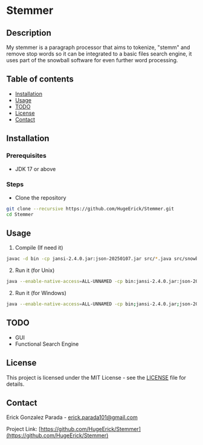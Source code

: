 # Stemmer

## Description 

My stemmer is a paragraph processor that aims to tokenize, "stemm" and remove stop words so it can be integrated to a basic files search engine, it uses part of the snowball software for even further word processing.

## Table of contents
- [Installation](#installation)
- [Usage](#usage)
- [TODO](#TODO)
- [License](#license)
- [Contact](#contact)

## Installation

### Prerequisites
- JDK 17 or above

### Steps

- Clone the repository
```bash
git clone --recursive https://github.com/HugeErick/Stemmer.git
cd Stemmer
```

## Usage

1. Compile (If need it) 
```bash
javac -d bin -cp jansi-2.4.0.jar:json-20250107.jar src/*.java src/snowball/*.java
```
2. Run it (for Unix)
```bash
java --enable-native-access=ALL-UNNAMED -cp bin:jansi-2.4.0.jar:json-20250107.jar Main
```
2. Run it (for Windows)
```bash
java --enable-native-access=ALL-UNNAMED -cp bin;jansi-2.4.0.jar;json-20250107.jar Main
```

## TODO
- GUI
- Functional Search Engine

## License

This project is licensed under the MIT License - see the [LICENSE](LICENSE) file for details.

## Contact

Erick Gonzalez Parada - erick.parada101@gmail.com

Project Link: [https://github.com/HugeErick/Stemmer](https://github.com/HugeErick/Stemmer)
